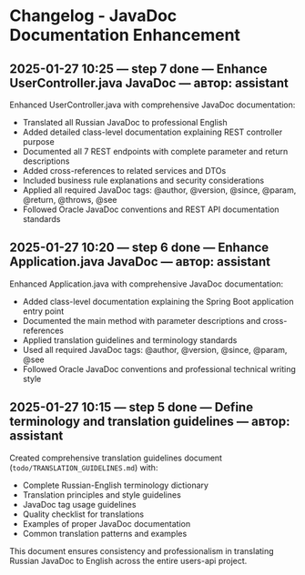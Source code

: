 # Changelog - JavaDoc Documentation Enhancement

## 2025-01-27 10:25 — step 7 done — Enhance UserController.java JavaDoc — автор: assistant

Enhanced UserController.java with comprehensive JavaDoc documentation:
- Translated all Russian JavaDoc to professional English
- Added detailed class-level documentation explaining REST controller purpose
- Documented all 7 REST endpoints with complete parameter and return descriptions
- Added cross-references to related services and DTOs
- Included business rule explanations and security considerations
- Applied all required JavaDoc tags: @author, @version, @since, @param, @return, @throws, @see
- Followed Oracle JavaDoc conventions and REST API documentation standards

## 2025-01-27 10:20 — step 6 done — Enhance Application.java JavaDoc — автор: assistant

Enhanced Application.java with comprehensive JavaDoc documentation:
- Added class-level documentation explaining the Spring Boot application entry point
- Documented the main method with parameter descriptions and cross-references
- Applied translation guidelines and terminology standards
- Used all required JavaDoc tags: @author, @version, @since, @param, @see
- Followed Oracle JavaDoc conventions and professional technical writing style

## 2025-01-27 10:15 — step 5 done — Define terminology and translation guidelines — автор: assistant

Created comprehensive translation guidelines document (`todo/TRANSLATION_GUIDELINES.md`) with:
- Complete Russian-English terminology dictionary
- Translation principles and style guidelines
- JavaDoc tag usage guidelines
- Quality checklist for translations
- Examples of proper JavaDoc documentation
- Common translation patterns and examples

This document ensures consistency and professionalism in translating Russian JavaDoc to English across the entire users-api project.
